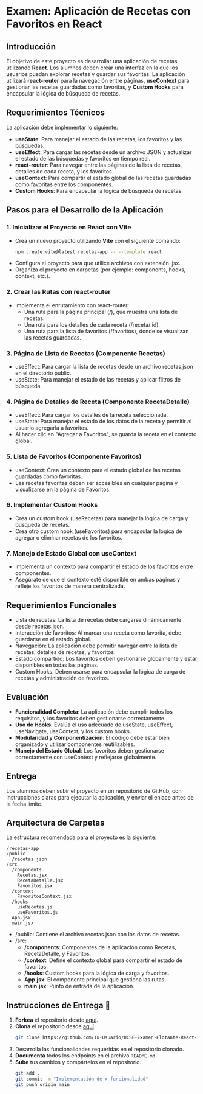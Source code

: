 # Examen: Aplicación de Recetas con Favoritos en React

## Introducción

El objetivo de este proyecto es desarrollar una aplicación de recetas utilizando **React**. Los alumnos deben crear una interfaz en la que los usuarios puedan explorar recetas y guardar sus favoritas. La aplicación utilizará **react-router** para la navegación entre páginas, **useContext** para gestionar las recetas guardadas como favoritas, y **Custom Hooks** para encapsular la lógica de búsqueda de recetas.

## Requerimientos Técnicos

La aplicación debe implementar lo siguiente:

- **useState**: Para manejar el estado de las recetas, los favoritos y las búsquedas.
- **useEffect**: Para cargar las recetas desde un archivo JSON y actualizar el estado de las búsquedas y favoritos en tiempo real.
- **react-router**: Para navegar entre las páginas de la lista de recetas, detalles de cada receta, y los favoritos.
- **useContext**: Para compartir el estado global de las recetas guardadas como favoritas entre los componentes.
- **Custom Hooks**: Para encapsular la lógica de búsqueda de recetas.

## Pasos para el Desarrollo de la Aplicación

### 1. Inicializar el Proyecto en React con Vite
- Crea un nuevo proyecto utilizando **Vite** con el siguiente comando:
  ```bash
  npm create vite@latest recetas-app -- --template react
  ```
- Configura el proyecto para que utilice archivos con extensión .jsx.
- Organiza el proyecto en carpetas (por ejemplo: components, hooks, context, etc.).

### 2. Crear las Rutas con react-router
- Implementa el enrutamiento con react-router:
  - Una ruta para la página principal (/), que muestra una lista de recetas.
  - Una ruta para los detalles de cada receta (/receta/:id).
  - Una ruta para la lista de favoritos (/favoritos), donde se visualizan las recetas guardadas.

### 3. Página de Lista de Recetas (Componente Recetas)
- useEffect: Para cargar la lista de recetas desde un archivo recetas.json en el directorio public.
- useState: Para manejar el estado de las recetas y aplicar filtros de búsqueda.

### 4. Página de Detalles de Receta (Componente RecetaDetalle)
- useEffect: Para cargar los detalles de la receta seleccionada.
- useState: Para manejar el estado de los datos de la receta y permitir al usuario agregarla a favoritos.
- Al hacer clic en "Agregar a Favoritos", se guarda la receta en el contexto global.

### 5. Lista de Favoritos (Componente Favoritos)
- useContext: Crea un contexto para el estado global de las recetas guardadas como favoritas.
- Las recetas favoritas deben ser accesibles en cualquier página y visualizarse en la página de Favoritos.

### 6. Implementar Custom Hooks
- Crea un custom hook (useRecetas) para manejar la lógica de carga y búsqueda de recetas.
- Crea otro custom hook (useFavoritos) para encapsular la lógica de agregar o eliminar recetas de los favoritos.

### 7. Manejo de Estado Global con useContext
- Implementa un contexto para compartir el estado de los favoritos entre componentes.
- Asegúrate de que el contexto esté disponible en ambas páginas y refleje los favoritos de manera centralizada.

## Requerimientos Funcionales
- Lista de recetas: La lista de recetas debe cargarse dinámicamente desde recetas.json.
- Interacción de favoritos: Al marcar una receta como favorita, debe guardarse en el estado global.
- Navegación: La aplicación debe permitir navegar entre la lista de recetas, detalles de recetas, y favoritos.
- Estado compartido: Los favoritos deben gestionarse globalmente y estar disponibles en todas las páginas.
- Custom Hooks: Deben usarse para encapsular la lógica de carga de recetas y administración de favoritos.

## Evaluación
- **Funcionalidad Completa**: La aplicación debe cumplir todos los requisitos, y los favoritos deben gestionarse correctamente.
- **Uso de Hooks**: Evalúa el uso adecuado de useState, useEffect, useNavigate, useContext, y los custom hooks.
- **Modularidad y Componentización**: El código debe estar bien organizado y utilizar componentes reutilizables.
- **Manejo del Estado Global**: Los favoritos deben gestionarse correctamente con useContext y reflejarse globalmente.

## Entrega
Los alumnos deben subir el proyecto en un repositorio de GitHub, con instrucciones claras para ejecutar la aplicación, y enviar el enlace antes de la fecha límite.

## Arquitectura de Carpetas
La estructura recomendada para el proyecto es la siguiente:
  ```plaint-text
/recetas-app
  /public
    /recetas.json
  /src
    /components
      Recetas.jsx
      RecetaDetalle.jsx
      Favoritos.jsx
    /context
      FavoritosContext.jsx
    /hooks
      useRecetas.js
      useFavoritos.js
    App.jsx
    main.jsx
```

- /public: Contiene el archivo recetas.json con los datos de recetas.
- /src:
  - **/components**: Componentes de la aplicación como Recetas, RecetaDetalle, y Favoritos.
  - **/context**: Define el contexto global para compartir el estado de favoritos.
  - **/hooks**: Custom hooks para la lógica de carga y favoritos.
  - **App.jsx**: El componente principal que gestiona las rutas.
  - **main.jsx**: Punto de entrada de la aplicación.
  
## Instrucciones de Entrega 🚀

1. **Forkea** el repositorio desde [aquí](https://github.com/FabioDrizZt/UCSE-Examen-Flotante-React-Recetas/fork).
2. **Clona** el repositorio desde [aquí](https://github.com/Tu-Usuario/UCSE-Examen-Flotante-React-Recetas).
   ```bash
   git clone https://github.com/Tu-Usuario/UCSE-Examen-Flotante-React-Recetas.git
   ```
3. Desarrolla las funcionalidades requeridas en el repositorio clonado.
4. **Documenta** todos los endpoints en el archivo `README.md`.
5. **Sube** tus cambios y compártelos en el repositorio.
   ```bash
   git add .
   git commit -m "Implementación de x funcionalidad"
   git push origin main
   ```